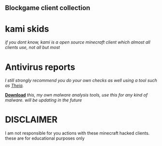 ## Blockgame client collection

# kami skids
_if you dont know, kami is a open source minecraft client which almost all clients use, not all but most_

# Antivirus reports
_I still strongly recommend you do your own checks as well using a tool such as [Theia](https://github.com/Tigermouthbear/Theia)._

**[Download](https://mega.nz/folder/co90WYKB#b3DGLxjNBuGDvThzdDF1Yg)**
_this, my own malware analysis tools, use this for any kind of malware. will be updating in the future_



# DISCLAIMER
I am not responsible for you actions with these minecraft hacked clients. these are for educational purposes only
